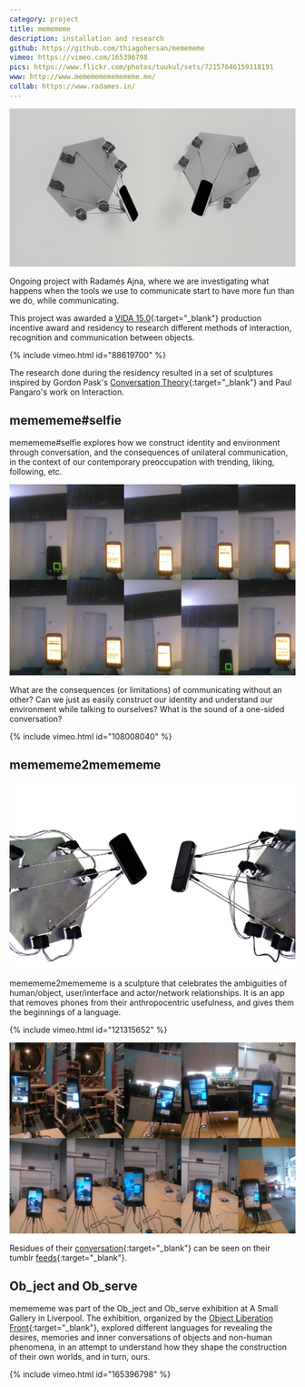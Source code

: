 ```yaml
---
category: project
title: memememe
description: installation and research
github: https://github.com/thiagohersan/memememe
vimeo: https://vimeo.com/165396798
pics: https://www.flickr.com/photos/tuukul/sets/72157646159118191
www: http://www.memememememememe.me/
collab: https://www.radames.in/
---
```

![](/assets/projects/memememe/memememe2.jpg)

Ongoing project with Radamés Ajna, where we are investigating what happens when the tools we use to communicate start to have more fun than we do, while communicating.

This project was awarded a [VIDA 15.0](https://vida.fundaciontelefonica.com/proyectos/vida-15/){:target="_blank"} production incentive award and residency to research different methods of interaction, recognition and communication between objects.

{% include vimeo.html id="88619700" %}

The research done during the residency resulted in a set of sculptures inspired by Gordon Pask's [Conversation Theory](http://www.pangaro.com/published/cyb-and-con.html){:target="_blank"} and Paul Pangaro's work on Interaction.

## memememe#selfie
memememe#selfie explores how we construct identity and environment through conversation, and the consequences of unilateral communication, in the context of our contemporary preoccupation with trending, liking, following, etc.

![](/assets/projects/memememe/selfies_s.jpg)

What are the consequences (or limitations) of communicating without an other? Can we just as easily construct our identity and understand our environment while talking to ourselves? What is the sound of a one-sided conversation?

{% include vimeo.html id="108008040" %}

## memememe2memememe
![](/assets/projects/memememe/memememe2_sm.jpg)

memememe2memememe is a sculpture that celebrates the ambiguities of human/object, user/interface and actor/network relationships. It is an app that removes phones from their anthropocentric usefulness, and gives them the beginnings of a language.

{% include vimeo.html id="121315652" %}

![](/assets/projects/memememe/selfies2_s.jpg)

Residues of their [conversation](http://memememeselfie.tumblr.com/){:target="_blank"} can be seen on their tumblr [feeds](http://memememe2memememe.tumblr.com/){:target="_blank"}.

## Ob_ject and Ob_serve
memememe was part of the Ob_ject and Ob_serve exhibition at A Small Gallery in Liverpool. The exhibition, organized by the [Object Liberation Front](http://olf.alab.space/){:target="_blank"}, explored different languages for revealing the desires, memories and inner conversations of objects and non-human phenomena, in an attempt to understand how they shape the construction of their own worlds, and in turn, ours.

{% include vimeo.html id="165396798" %}
